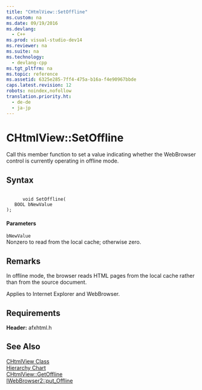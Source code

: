 ```yaml
---
title: "CHtmlView::SetOffline"
ms.custom: na
ms.date: 09/19/2016
ms.devlang: 
  - C++
ms.prod: visual-studio-dev14
ms.reviewer: na
ms.suite: na
ms.technology: 
  - devlang-cpp
ms.tgt_pltfrm: na
ms.topic: reference
ms.assetid: 6325e285-7ff4-475a-b16a-f4e90967bbde
caps.latest.revision: 12
robots: noindex,nofollow
translation.priority.ht: 
  - de-de
  - ja-jp
---
```

# CHtmlView::SetOffline
Call this member function to set a value indicating whether the WebBrowser control is currently operating in offline mode.  
  
## Syntax  
  
```  
  
      void SetOffline(  
   BOOL bNewValue   
);  
```  
  
#### Parameters  
 `bNewValue`  
 Nonzero to read from the local cache; otherwise zero.  
  
## Remarks  
 In offline mode, the browser reads HTML pages from the local cache rather than from the source document.  
  
 Applies to Internet Explorer and WebBrowser.  
  
## Requirements  
 **Header:** afxhtml.h  
  
## See Also  
 [CHtmlView Class](../vs140/CHtmlView-Class.md)   
 [Hierarchy Chart](../vs140/Hierarchy-Chart.md)   
 [CHtmlView::GetOffline](../vs140/CHtmlView--GetOffline.md)   
 [IWebBrowser2::put_Offline](https://msdn.microsoft.com/en-us/library/aa752135.aspx)
